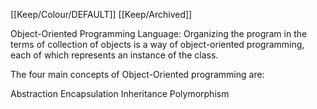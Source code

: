[[Keep/Colour/DEFAULT]] [[Keep/Archived]] 

 Object-Oriented Programming Language:  Organizing the program in the terms of collection of objects is a way of object-oriented programming, each of which represents an instance of the class.

The four main concepts of Object-Oriented programming are:

Abstraction
Encapsulation
Inheritance
Polymorphism

